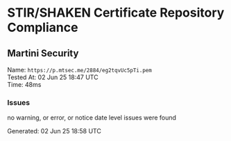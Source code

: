 # STIR/SHAKEN Certificate Repository Compliance

## Martini Security

Name: `https://p.mtsec.me/2884/eg2tqvUc5pTi.pem`\
Tested At: 02 Jun 25 18:47 UTC\
Time: 48ms

### Issues

no warning, or error, or notice date level issues were found

Generated: 02 Jun 25 18:58 UTC
